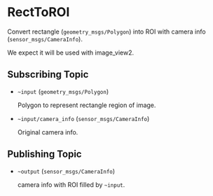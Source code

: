 # RectToROI
Convert rectangle (`geometry_msgs/Polygon`) into ROI with camera info (`sensor_msgs/CameraInfo`).

We expect it will be used with image_view2.

## Subscribing Topic
* `~input` (`geometry_msgs/Polygon`)

  Polygon to represent rectangle region of image.
* `~input/camera_info` (`sensor_msgs/CameraInfo`)

  Original camera info.

## Publishing Topic
* `~output` (`sensor_msgs/CameraInfo`)

  camera info with ROI filled by `~input`.
